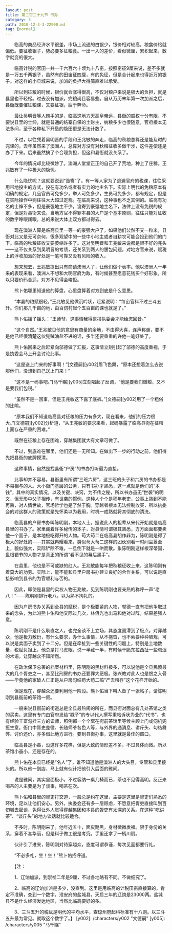 ```yaml
---
layout: post
title: 第二百二十九节 书办
category: 3
path: 2010-12-3-3-22900.md
tag: [normal]
---
```


　　临高的商品经济水平很差，市场上流通的白银少，银价相对较高，粮食价格就偏低。要征收银子，势必要多征粮食。一出一入的差价，看似微厘，累积起来，数字就变的很大。

　　临高计税的官田一共一千六百六十顷九十八亩，按照亩征9厘来说，差不多就是一万五千两银子，虽然有的田亩征四厘，有的免征，但是合计起来也得近万的银子。对这样的小县城来说，加派的负担大得简直难以承受。

　　所以到征粮的时候，银价就会涨得很高，不仅对粮户来说是极大的负担，就是县里也不轻松。过去没有加派，完粮尚且容易些。自从万历末年第一次加派之后，县衙既要催征粮课，又要征银，疲于奔命。

　　最让吴明晋等人棘手的是，临高这地方天高皇帝远，县衙的威权十分有限，不要说县里的士绅，就是普通的结寨自保的土财主，纳粮多少也很随意，官府根本无法多问，至于各种私下开垦的隐田更是无法计数了。

　　不过，以往凭着吴明晋的手段和王兆敏的奔走，临高的秋粮总算还是能及时的完课的，去年虽然来了澳洲人，总算对方没有对秋粮征收多做干涉，这件差使还是办了下来。后来虽然搞了个合理负担，但这和县衙就没关系了。

　　今年的情况却比较微妙了。澳洲人堂堂正正的自己开了荒地，种上了庄稼。王兆敏有了一种极大的隐忧。

　　什么隐忧呢？这就要说到“诡寄”了。有一等人家为了逃避官府的税课，往往采用带地投主的方式，投在有功名或者有实力的地主名下。实际上明代的免粮原本有明确的规定，几品官员可免多少，举人可免多少，生员可免多少，都有规定，但是在实际操作中则往往大大超过定规。在临高来说，这种事也不乏其例的。临高有功名的士绅不多，但是豪强地主不少，诡寄到豪强地主名下，法律上没有免税的规定，但是对县衙来说，当地方官不得罪本县的大户是个基本原则，往往只能对征收的数字睁眼闭眼。总的来说大体上双方都过得去。

　　现在澳洲人算是临高县里一等一的豪强大户了，如果他们公然不交一粒米，县衙对此又是无可奈何，很多观望中的一些中小地主或者自耕农可能会投到他们的门下。临高的秋粮征收又要萎缩许多了。这对吴明晋和王兆敏来说都是很不好的兆头——这不仅关系到吴明晋的考绩，还关系到两人的腰包问题。对地方官来说，赋税上的浮收加派的好处是一笔可靠又没有风险的收入。

　　想来想去，王兆敏提出只有商请澳洲人了，让他们做个表率。他以澳洲人一年来的表现来看，澳洲人不想和大明官府为敌，有时候甚至愿意花钱买个好形象，所以只要价码合适，对方不见得会峻拒。

　　熊卜佑哪里知道他的算盘，心里盘算着对方到底是什么意思。

　　“本县的粮赋很轻，”王兆敏见他做沉吟状，赶紧说明：“每亩官科不过三斗五升。你们那几千亩的地，由百仞村起个五百亩的课也就是了。”

　　熊卜佑摇了摇头：“王师爷，这事情我得禀报执委会才能给您回音。”

　　“这个自然。”王兆敏见他的意思有商量的余地，不由得大喜，连声称谢，要不是他已经很清楚这伙髡贼油盐不进的话，多半还要重重的许他一笔好处了。

　　熊卜佑回来之后赶紧向邬德做了汇报，这事情立刻引起了邬德的高度重视，于是执委会马上开会讨论此事。

　　“这是送上门来的好事啊！”[文德嗣][y002]眉飞色舞，“原本还想着怎么去说服他们，没想到自己送上门来！”

　　“这不是一码事吧。”[马千瞩][y005]立刻唱起了反调，“他是要我们缴粮，又不是要我们包税。”

　　“虽然不是一回事，但是王兆敏这下露了底裤。”[文德嗣][y002]用了一个粗俗的比喻。

　　“原本我们不知道临高县对征粮的压力有多大，现在看来，他们的压力很大。”[文德嗣][y002]分析道，“从王兆敏的要求来看，起码暴露了临高县衙在征粮上面存在严重的困难。”

　　既然在征粮上存在困难，穿越集团就大有文章可做了。

　　不过，到底难在哪里，他们还是一无所知。在做出下一步的行动之前，他们得先把县衙的底牌摸清。

　　这种事情，自然是找县衙“户房”的书办打听最为直接。

　　此事却并不容易。县衙里有所谓“三班六房”，这三班的头子和六房的书办都是不易相与的人。大小衙门基层的公务，只有书办才熟悉，这一点就是他们的“本钱”，其中的真实情况，以及关键、决窍，为不传之秘，所以书办虽无“世袭”的明文，但无形中父子相传，有世袭的惯例。这种人个个是积年老吏，公事上熟到不能再熟，对人情世故，官场哲学也是了然于胸。穿越者根本无法控制收买，所以执委会的对这群人的政策就是先怀柔以为我用，时机一成熟就将其彻底的清洗。

　　临高县的户房书办叫陈明刚，本地人士。据说此人的祖辈从宋代开始就是临高县里的书办了。家里藏着许多秘传的本子，对县情可谓极其熟悉，方方面面都要卖他一个面子，是本地极吃得开的人物。苟大苟二在临高县胡作非为，陈明刚是得了极大的好处的——其实就冉耀看来，类似苟大苟二这样的团伙别看一时间尘嚣至上，貌似强大，实际铲除不难，一旦倒下就是一哄而散。象陈明刚这样根深蒂固，盘根错节的人物才是真正的所谓“看不见的幕后黑手”。

　　在县里，他也是不可或缺的红人。王兆敏能每年把秋粮征收上来，这陈明刚有着莫大的功劳。实际上，能不能和县里户房书办建立良好的合作关系，可以说是直接影响到县令的为官顺利与否的。

　　因此，即使是县里的实权人物王兆敏，见到陈明刚也要亲热的称呼一声“老八！”——陈明刚排行老八，以为熟不拘礼的。

　　因为户房书办关系到全县的赋税，是个极要紧的人物，邬德一直有把他争取过来的念头，为此派熊卜佑和他交际过几次，林佰光也出马和他对过阵，结果差强人意。

　　陈明刚不是什么耿直之人，也完全谈不上立场，其态度圆滑到了极点。对穿越众，他是极力敷衍，有什么要求，办什么事情，从不拖沓，也不索要种种陋规，可以说是卖面子卖到了十二分。但是在牵扯到一些关键性的问题上，特别是土地数量，税赋负担上，他总是打马虎眼，说一半藏一半，有时候干脆东拉西扯一些晦涩的术语，让穿越众不知所然。

　　在政治保卫总署的档案材料里，陈明刚的黑材料极多，可以说他是全县民愤最大的几个胥吏之一，甚至比刑房的书办还要罪大恶极。张兴教对此人也是恨之入骨——毕竟他的家破人亡正是从户房勾结苟大苟二搞“产去粮存”这个花样开始的。

　　但是现在，穿越众还要利用他一阶段。熊卜佑当下叫人备了一张帖子，请陈明刚到县衙前的茶馆一叙。

　　一般来说县衙前的街道总是全县最热闹的所在，而县衙对面总有几处茶馆之类的买卖。这里有专门由官府发给“戳子”的专以代人撰写秉帖诉状为业的“代书”，也有经验丰富勾挂三方的讼师，照例都一个个窝在衙前茶馆里等候主顾上门或伺机兜揽生意。衙门中胥吏差役、长随师爷各色人等，与外界的通消息、讲斤头、勾结舞弊、讨价还价，亦多借此地方进行。要到县衙办事，这里就是最佳的窗口。

　　临高县是小县，没这许多花样，但是大致的情形差不多，不过具体而微。所以茶馆小虽小，还是存在的。

　　熊卜佑在本县已经是“名人”了，谁不知道他是澳洲人的大头目，专管和县里接头的。所以他一到店，马上就有伙计把他引入后面的雅间。

　　说是雅间，其实里面极小，不过容纳一桌几椅而已，茶也不见得高明。反正来喝茶的人主要是为了谈事，喝茶在次。

　　熊卜佑和县里的胥吏打交道，一般总是约在这里，主要是这里是胥吏们熟悉的环境，足以让他们安心。另外，执委会还有多一层顾虑，不愿意把胥吏直接叫到百仞城去密谈，免得让外人觉得穿越集团和本县的胥吏有太深的关系。在这种“吃讲茶”、“谈斤头”的地方谈话就比较适合。

　　不多时，陈明刚来了。他年近五十，面皮黝黑，身材微微发福。限于身份的关系，穿着不甚华丽，但是料子做工很是考究。手里还拿了一柄川扇。

　　伙计引了进来，陈明刚对待穿越众，态度可谓恭谨，每次见面都要行礼。

　　“不必多礼，坐！坐！”熊卜佑招呼道。

　　【注：

　　1、辽饷加派，到崇祯二年是9厘，不过各地略有不同。不做细究了。

　　2、临高的辽饷加派是多少，没查到。这里是用临高的计税田亩直接算的，肯定不准确，查到一个数字，淮安府的盐城县，天启三年的辽饷是23000两。盐城县不是什么经济发达地区，当然比临高要好的多。

　　3、三斗五升的税赋是明代的平均水平，查琼州府起科标准有十八则。以三斗五升最为常见。就取这个数字了。】
[y002]: /characters/y002 "文德嗣"
[y005]: /characters/y005 "马千瞩"
